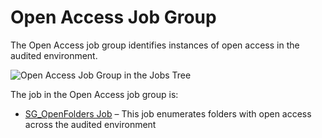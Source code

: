 # Open Access Job Group

The Open Access job group identifies instances of open access in the audited environment.

![Open Access Job Group in the Jobs Tree](/img/product_docs/accessanalyzer/admin/hostmanagement/jobstree.webp)

The job in the Open Access job group is:

- [SG_OpenFolders Job](/docs/accessanalyzer/12.0/solutions/windows/openaccess/sg_openfolders.md) – This job enumerates folders with open access across the
  audited environment
